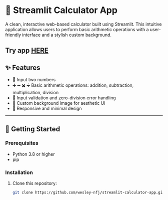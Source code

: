 # 🧮 Streamlit Calculator App

A clean, interactive web-based calculator built using Streamlit. This intuitive application allows users to perform basic arithmetic operations with a user-friendly interface and a stylish custom background.

Try app [HERE](http://localhost:8501/)
---

## ✨ Features

- 🔢 Input two numbers
- ➕ ➖ ✖️ ➗ Basic arithmetic operations: addition, subtraction, multiplication, division
- 🧠 Input validation and zero-division error handling
- 🎨 Custom background image for aesthetic UI
- 📱 Responsive and minimal design

---

## 🚀 Getting Started

### Prerequisites

- Python 3.8 or higher
- pip

### Installation

1. Clone this repository:
   ```bash
   git clone https://github.com/wesley-nfj/streamlit-calculator-app.git

